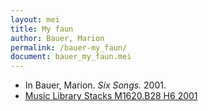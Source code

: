 ```yaml
---
layout: mei
title: My faun
author: Bauer, Marion
permalink: /bauer-my_faun/
document: bauer_my_faun.mei
---
```


- In Bauer, Marion. *Six Songs.* 2001.
- <a href="https://tufts-primo.hosted.exlibrisgroup.com/permalink/f/bnf7qa/01TUN_ALMA21107568650003851" target="_blank">Music Library Stacks M1620.B28 H6 2001</a>
